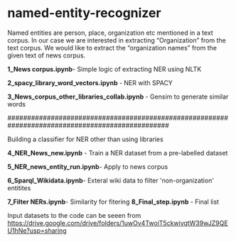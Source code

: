 # named-entity-recognizer

 Named entities are person, place, organization etc mentioned in a text corpus. In our case we are interested in extracting “Organization” from the text corpus. We would like to extract the “organization names” from the given text of news corpus. 
 
**1_News corpus.ipynb**- Simple logic of extracting NER using NLTK
 
**2_spacy_library_word_vectors.ipynb** - NER with SPACY

**3_News_corpus_other_libraries_collab.ipynb** - Gensim to generate similar words

#################################################################################################

Building a classifier for NER other than using libraries

**4_NER_News_new.ipynb**  -  Train a NER dataset from a pre-labelled dataset

**5_NER_news_entity_run.ipynb**- Apply to news corpus

**6_Sparql_Wikidata.ipynb**- Exteral wiki data to filter 'non-organization' entitites

**7_Filter NERs.ipynb**- Similarity for fitering
**8_Final_step.ipynb** - Final list
 
 
 Input datasets to the code can be seeen from https://drive.google.com/drive/folders/1uwOv4TwoiT5ckwivqtW39wJZ9QEU1hNe?usp=sharing

